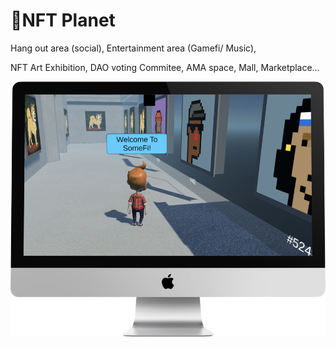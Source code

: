 # NFT Planet

Hang out area (social), Entertainment area (Gamefi/ Music), ​

NFT Art Exhibition, DAO voting Commitee, AMA space, Mall, Marketplace…

![](<../../.gitbook/assets/image (1) (1).png>)

